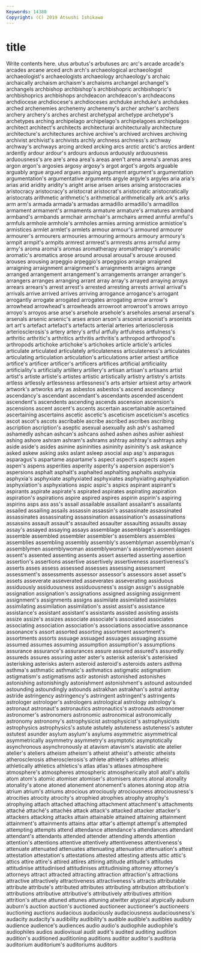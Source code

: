 ```yaml
---
Keywords: 14380
Copyright: (C) 2019 Atsushi Ishikawa
---
```


# title

Write contents here.
utus arbutus's
arbutuses arc arc's arcade arcade's arcades arcane arced arch arch's
archaeological archaeologist archaeologist's archaeologists archaeology archaeology's archaic archaically archaism archaism's
archaisms archangel archangel's archangels archbishop archbishop's archbishopric archbishopric's archbishoprics archbishops
archdeacon archdeacon's archdeacons archdiocese archdiocese's archdioceses archduke archduke's archdukes arched
archenemies archenemy archenemy's archer archer's archers archery archery's arches archest
archetypal archetype archetype's archetypes arching archipelago archipelago's archipelagoes archipelagos architect
architect's architects architectural architecturally architecture architecture's architectures archive archive's archived
archives archiving archivist archivist's archivists archly archness archness's archway archway's
archways arcing arcked arcking arcs arctic arctic's arctics ardent ardently
ardour ardour's ardours arduous arduously arduousness arduousness's are are's area
area's areas aren't arena arena's arenas ares argon argon's argosies
argosy argosy's argot argot's argots arguable arguably argue argued argues
arguing argument argument's argumentation argumentation's argumentative arguments argyle argyle's argyles
aria aria's arias arid aridity aridity's aright arise arisen arises
arising aristocracies aristocracy aristocracy's aristocrat aristocrat's aristocratic aristocratically aristocrats arithmetic
arithmetic's arithmetical arithmetically ark ark's arks arm arm's armada armada's
armadas armadillo armadillo's armadillos armament armament's armaments armature armature's armatures
armband armband's armbands armchair armchair's armchairs armed armful armful's armfuls
armhole armhole's armholes armies arming armistice armistice's armistices armlet armlet's
armlets armour armour's armoured armourer armourer's armourers armouries armouring armours
armoury armoury's armpit armpit's armpits armrest armrest's armrests arms armsful
army army's aroma aroma's aromas aromatherapy aromatherapy's aromatic aromatic's aromatics
arose around arousal arousal's arouse aroused arouses arousing arpeggio arpeggio's
arpeggios arraign arraigned arraigning arraignment arraignment's arraignments arraigns arrange arranged
arrangement arrangement's arrangements arranger arranger's arrangers arranges arranging arrant array
array's arrayed arraying arrays arrears arrears's arrest arrest's arrested arresting
arrests arrival arrival's arrivals arrive arrived arrives arriving arrogance arrogance's
arrogant arrogantly arrogate arrogated arrogates arrogating arrow arrow's arrowhead arrowhead's
arrowheads arrowroot arrowroot's arrows arroyo arroyo's arroyos arse arse's arsehole
arsehole's arseholes arsenal arsenal's arsenals arsenic arsenic's arses arson arson's
arsonist arsonist's arsonists art art's artefact artefact's artefacts arterial arteries
arteriosclerosis arteriosclerosis's artery artery's artful artfully artfulness artfulness's arthritic arthritic's
arthritics arthritis arthritis's arthropod arthropod's arthropods artichoke artichoke's artichokes article
article's articles articulate articulated articulately articulateness articulateness's articulates articulating articulation
articulation's articulations artier artiest artifice artifice's artificer artificer's artificers artifices
artificial artificiality artificiality's artificially artillery artillery's artisan artisan's artisans artist
artist's artiste artiste's artistes artistic artistically artistry artistry's artists artless
artlessly artlessness artlessness's arts artsier artsiest artsy artwork artwork's artworks
arty as asbestos asbestos's ascend ascendancy ascendancy's ascendant ascendant's ascendants
ascended ascendent ascendent's ascendents ascending ascends ascension ascension's ascensions ascent
ascent's ascents ascertain ascertainable ascertained ascertaining ascertains ascetic ascetic's asceticism
asceticism's ascetics ascot ascot's ascots ascribable ascribe ascribed ascribes ascribing
ascription ascription's aseptic asexual asexually ash ash's ashamed ashamedly ashcan
ashcan's ashcans ashed ashen ashes ashier ashiest ashing ashore ashram
ashram's ashrams ashtray ashtray's ashtrays ashy aside aside's asides asinine
asininities asininity asininity's ask askance asked askew asking asks aslant
asleep asocial asp asp's asparagus asparagus's aspartame aspartame's aspect aspect's
aspects aspen aspen's aspens asperities asperity asperity's aspersion aspersion's aspersions
asphalt asphalt's asphalted asphalting asphalts asphyxia asphyxia's asphyxiate asphyxiated asphyxiates
asphyxiating asphyxiation asphyxiation's asphyxiations aspic aspic's aspics aspirant aspirant's aspirants
aspirate aspirate's aspirated aspirates aspirating aspiration aspiration's aspirations aspire aspired
aspires aspirin aspirin's aspiring aspirins asps ass ass's assail assailable
assailant assailant's assailants assailed assailing assails assassin assassin's assassinate assassinated
assassinates assassinating assassination assassination's assassinations assassins assault assault's assaulted assaulter
assaulting assaults assay assay's assayed assaying assays assemblage assemblage's assemblages
assemble assembled assembler assembler's assemblers assembles assemblies assembling assembly assembly's
assemblyman assemblyman's assemblymen assemblywoman assemblywoman's assemblywomen assent assent's assented assenting
assents assert asserted asserting assertion assertion's assertions assertive assertively assertiveness
assertiveness's asserts asses assess assessed assesses assessing assessment assessment's assessments
assessor assessor's assessors asset asset's assets asseverate asseverated asseverates asseverating
assiduous assiduously assiduousness assiduousness's assign assign's assignable assignation assignation's assignations
assigned assigning assignment assignment's assignments assigns assimilate assimilated assimilates assimilating
assimilation assimilation's assist assist's assistance assistance's assistant assistant's assistants assisted
assisting assists assize assize's assizes associate associate's associated associates associating
association association's associations associative assonance assonance's assort assorted assorting assortment
assortment's assortments assorts assuage assuaged assuages assuaging assume assumed assumes
assuming assumption assumption's assumptions assurance assurance's assurances assure assured assured's
assuredly assureds assures assuring aster aster's asterisk asterisk's asterisked asterisking
asterisks astern asteroid asteroid's asteroids asters asthma asthma's asthmatic asthmatic's
asthmatics astigmatic astigmatism astigmatism's astigmatisms astir astonish astonished astonishes astonishing
astonishingly astonishment astonishment's astound astounded astounding astoundingly astounds astrakhan astrakhan's
astral astray astride astringency astringency's astringent astringent's astringents astrologer astrologer's
astrologers astrological astrology astrology's astronaut astronaut's astronautics astronautics's astronauts astronomer
astronomer's astronomers astronomic astronomical astronomically astronomy astronomy's astrophysicist astrophysicist's astrophysicists
astrophysics astrophysics's astute astutely astuteness astuteness's astuter astutest asunder asylum
asylum's asylums asymmetric asymmetrical asymmetrically asymmetry asymmetry's asymptotic asymptotically asynchronous
asynchronously at atavism atavism's atavistic ate atelier atelier's ateliers atheism
atheism's atheist atheist's atheistic atheists atherosclerosis atherosclerosis's athlete athlete's athletes
athletic athletically athletics athletics's atlas atlas's atlases atmosphere atmosphere's atmospheres
atmospheric atmospherically atoll atoll's atolls atom atom's atomic atomiser atomiser's
atomisers atoms atonal atonality atonality's atone atoned atonement atonement's atones
atoning atop atria atrium atrium's atriums atrocious atrociously atrociousness atrociousness's
atrocities atrocity atrocity's atrophied atrophies atrophy atrophy's atrophying attach attached
attaching attachment attachment's attachments attaché attaché's attachés attack attack's attacked
attacker attacker's attackers attacking attacks attain attainable attained attaining attainment
attainment's attainments attains attar attar's attempt attempt's attempted attempting attempts
attend attendance attendance's attendances attendant attendant's attendants attended attender attending
attends attention attention's attentions attentive attentively attentiveness attentiveness's attenuate attenuated
attenuates attenuating attenuation attenuation's attest attestation attestation's attestations attested attesting
attests attic attic's attics attire attire's attired attires attiring attitude
attitude's attitudes attitudinise attitudinised attitudinises attitudinising attorney attorney's attorneys attract
attracted attracting attraction attraction's attractions attractive attractively attractiveness attractiveness's attracts
attributable attribute attribute's attributed attributes attributing attribution attribution's attributions attributive
attributive's attributively attributives attrition attrition's attune attuned attunes attuning atwitter
atypical atypically auburn auburn's auction auction's auctioned auctioneer auctioneer's auctioneers
auctioning auctions audacious audaciously audaciousness audaciousness's audacity audacity's audibility audibility's
audible audible's audibles audibly audience audience's audiences audio audio's audiophile
audiophile's audiophiles audios audiovisual audit audit's audited auditing audition audition's
auditioned auditioning auditions auditor auditor's auditoria auditorium auditorium's auditoriums auditors
